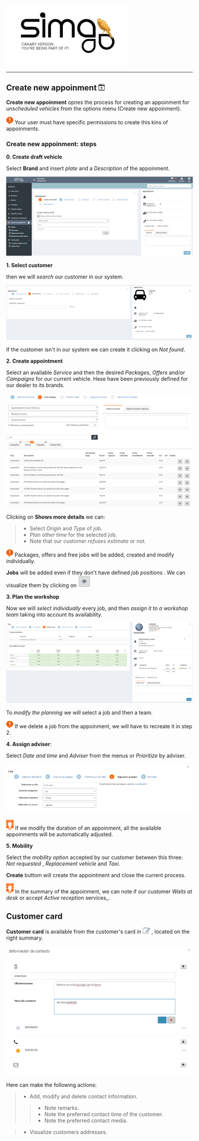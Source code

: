 ![sima2](images/es-ES_simacanaryversionbn.png)  
  
---     
  
## Create new appoinment ![Create appointment](Images/es-ES_opportunity_CreateAppointment.png)


**Create new appoinment** opnes the process for creating an appoinment for _unscheduled vehicles_ from the options menu (Create new appoinment).
   
  
  

![](Images/es-ES_remember.png) Your user must have specific permissions to create this kins of appoinments.  
  

### Create new appoinment: steps   

**0. Create draft vehicle** 

    
Select **Brand** and insert _plate_ and a _Description_ of the appoinment.  

 ![Select customer cliente](Images/en-EN_opportunity_CreateNewAppointment_BrandPlateDescription.png)   
  
**1. Select customer**   
  
then we will _search_ our customer in our system.  
  
![Search customer](Images/en-EN_opportunity_CreateNewAppointment_SearchCustomer.png)    
  
If the customer isn't in our system we can create it clicking on _Not found_.  


**2. Create appointment**   
  
Select an available _Service_ and then the desired _Packages_, _Offers_ and/or _Campaigns_ for our current vehicle. Hese have been previously defined for our dealer to its brands.  
   
  
![Create jobs](Images/es-ES_opportunity_CreateDamage.png)     

Clicking on **Shows more details** we can:    
  
 >- Select _Origin_ and _Type_ of job.  
 >- _Plan other time_ for the selected job.  
 >- Note that our customer _refuses estimate_ or not.   
  

![](Images/en-EN_remember.png) Packages, offers and free jobs will be added, created and modify individually.  
  
**Jobs** will be added even if they don't have defined _job positions_ . We can visualize them by clicking on ![Se more](Images/es-ES_SimaService_SeeMore_InTable.png)

  
 

**3. Plan the workshop**    

Now we will  _select individually_ every job, and then _assign it to a workshop team_ taking into account its availability. 

![Plan workshop](Images/es-ES_opportunity_PlanningWorkshop.png)   
  
 To _modify the planning_ we will select a job and then a team.

 ![Attention](Images/es-ES_remember.png) If we delete a job from the appoinment, we will have to recreate it in step 2.  

**4. Assign adviser**:
  
Select _Date and time_ and _Adviser_ from the menus or _Prioritize_ by adviser.

![Assign adviser](Images/es-ES_opportunity_AssignAssesor.png)      
  

![](Images/es-ES_idea.png) If we modify the  duration of an appoinment, all the available appoinments will be automatically adjusted.
  
 

   
**5. Mobility**   
  
Select the _mobility option_ accepted by our customer between this three: _Not requested_ , _Replacement vehicle_ and _Taxi_.  
  
**Create** buttom will create the appointment and close the current process.   

 

![Remember](Images/es-ES_idea.png) In the summary of the appoinment, we can note if our customer _Waits at desk_ or accept _Active reception_ services_.    
  
 
  
## Customer card
 

**Customer card** is available from the customer's card  in ![](Images/es-ES_icons_edit.png) , located on the right summary.
  
![](Images/es-ES_opportunity_CustomerCard.png)     
  
Here can make the following actions:  
  
 > - Add, modify and delete contact information.  
> > - Note remarks.  
> > - Note the preferred contact time of the customer.  
> > - Note the preferred contact media.  

> - Visualize customers addresses.
  
  
    

